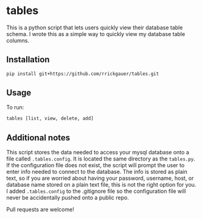 # tables

This is a python script that lets users quickly view their database table schema. I wrote this as a simple way to quickly view my database table columns.

## Installation

```sh
pip install git+https://github.com/rrickgauer/tables.git
```

## Usage

To run:

```sh
tables [list, view, delete, add]
```


## Additional notes

This script stores the data needed to access your mysql database onto a file called ```.tables.config```. It is located the same directory as the ```tables.py```. If the configuration file does not exist, the script will prompt the user to enter info needed to connect to the database. The info is stored as plain text, so if you are worried about having your password, username, host, or database name stored on a plain text file, this is not the right option for you. I added ```.tables.config``` to the .gitignore file so the configuration file will never be accidentally pushed onto a public repo.

Pull requests are welcome!
